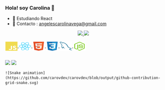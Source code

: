 ### Hola! soy Carolina 👋


- 🌱 Estudiando React 
- 💬 Contacto : angelescarolinavega@gmail.com

<div align="center">
  <a href="https://github.com/carovdev">
  <img height="180em" src="https://github-readme-stats.vercel.app/api?username=carovdev&show_icons=true&theme=dracula&include_all_commits=true&count_private=true"/>
  <img height="180em" src="https://github-readme-stats.vercel.app/api/top-langs/?username=carovdev&layout=compact&langs_count=7&theme=dracula"/>
</div>
  
  
  <div style="display: inline_block"><br>
  <img align="center" alt="Caro-Js" height="30" width="40" src="https://raw.githubusercontent.com/devicons/devicon/master/icons/javascript/javascript-plain.svg">
  <img align="center" alt="Caro-React" height="30" width="40" src="https://raw.githubusercontent.com/devicons/devicon/master/icons/react/react-original.svg">
  <img align="center" alt="Caro-HTML" height="30" width="40" src="https://raw.githubusercontent.com/devicons/devicon/master/icons/html5/html5-original.svg">
  <img align="center" alt="Caro-CSS" height="30" width="40" src="https://raw.githubusercontent.com/devicons/devicon/master/icons/css3/css3-original.svg">
    <img align="center" alt="Caro-mySQL" height="30" width="40" src="https://raw.githubusercontent.com/devicons/devicon/master/icons/mysql/mysql-original.svg">
     <img align="center" alt="Caro-NODE" height="30" width="40" src="https://raw.githubusercontent.com/devicons/devicon/master/icons/nodejs/nodejs-original.svg">
 
 ##
 
 <a href = "mailto:angelescarolinavega@gmail.com"><img src="https://img.shields.io/badge/-Gmail-%23333?style=for-the-badge&logo=gmail&logoColor=white" target="_blank"></a>
    <a href="https://www.linkedin.com/in/carolina-vega-fs/" target="_blank"><img src="https://img.shields.io/badge/-LinkedIn-%230077B5?style=for-the-badge&logo=linkedin&logoColor=white" target="_blank"></a> 
    
    ![Snake animation](https://github.com/carovdev/carovdev/blob/output/github-contribution-grid-snake.svg)


